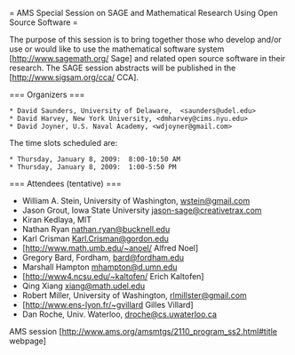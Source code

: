 = AMS Special Session on SAGE and Mathematical Research Using Open Source Software =

 The purpose of this session is to bring together those who develop and/or use or would like to use the mathematical software system [http://www.sagemath.org/ Sage] and related open source software in their research. The SAGE session abstracts will be published in the [http://www.sigsam.org/cca/ CCA].


=== Organizers ===

    * David Saunders, University of Delaware,  <saunders@udel.edu>
    * David Harvey, New York University, <dmharvey@cims.nyu.edu>
    * David Joyner, U.S. Naval Academy, <wdjoyner@gmail.com>

The time slots scheduled are: 
  
    * Thursday, January 8, 2009:  8:00-10:50 AM
    * Thursday, January 8, 2009:  1:00-5:50 PM

=== Attendees (tentative) ===

 * William A. Stein, University of Washington, wstein@gmail.com
 * Jason Grout, Iowa State University <jason-sage@creativetrax.com>
 * Kiran Kedlaya, MIT
 * Nathan Ryan <nathan.ryan@bucknell.edu>
 * Karl Crisman <Karl.Crisman@gordon.edu>
 * [http://www.math.umb.edu/~anoel/ Alfred Noel]
 * Gregory Bard, Fordham, <bard@fordham.edu>
 * Marshall Hampton <mhampton@d.umn.edu>
 * [http://www4.ncsu.edu/~kaltofen/ Erich Kaltofen]
 * Qing Xiang <xiang@math.udel.edu>
 * Robert Miller, University of Washington, <rlmillster@gmail.com>
 * [http://www.ens-lyon.fr/~gvillard Gilles Villard]
 * Dan Roche, Univ. Waterloo, droche@cs.uwaterloo.ca

AMS session [http://www.ams.org/amsmtgs/2110_program_ss2.html#title webpage]
